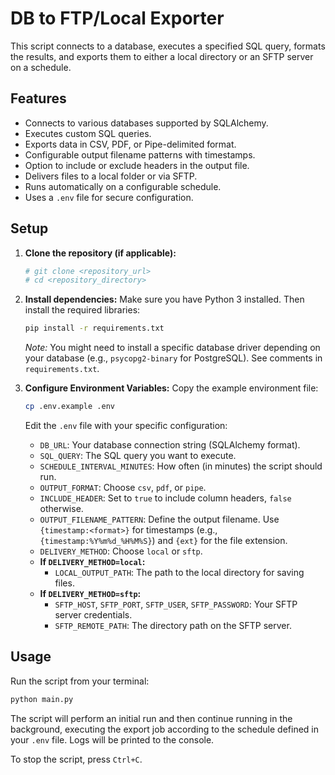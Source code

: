 # DB to FTP/Local Exporter

This script connects to a database, executes a specified SQL query, formats the results, and exports them to either a local directory or an SFTP server on a schedule.

## Features

*   Connects to various databases supported by SQLAlchemy.
*   Executes custom SQL queries.
*   Exports data in CSV, PDF, or Pipe-delimited format.
*   Configurable output filename patterns with timestamps.
*   Option to include or exclude headers in the output file.
*   Delivers files to a local folder or via SFTP.
*   Runs automatically on a configurable schedule.
*   Uses a `.env` file for secure configuration.

## Setup

1.  **Clone the repository (if applicable):**
    ```bash
    # git clone <repository_url>
    # cd <repository_directory>
    ```

2.  **Install dependencies:**
    Make sure you have Python 3 installed. Then install the required libraries:
    ```bash
    pip install -r requirements.txt
    ```
    *Note:* You might need to install a specific database driver depending on your database (e.g., `psycopg2-binary` for PostgreSQL). See comments in `requirements.txt`.

3.  **Configure Environment Variables:**
    Copy the example environment file:
    ```bash
    cp .env.example .env
    ```
    Edit the `.env` file with your specific configuration:
    *   `DB_URL`: Your database connection string (SQLAlchemy format).
    *   `SQL_QUERY`: The SQL query you want to execute.
    *   `SCHEDULE_INTERVAL_MINUTES`: How often (in minutes) the script should run.
    *   `OUTPUT_FORMAT`: Choose `csv`, `pdf`, or `pipe`.
    *   `INCLUDE_HEADER`: Set to `true` to include column headers, `false` otherwise.
    *   `OUTPUT_FILENAME_PATTERN`: Define the output filename. Use `{timestamp:<format>}` for timestamps (e.g., `{timestamp:%Y%m%d_%H%M%S}`) and `{ext}` for the file extension.
    *   `DELIVERY_METHOD`: Choose `local` or `sftp`.
    *   **If `DELIVERY_METHOD=local`:**
        *   `LOCAL_OUTPUT_PATH`: The path to the local directory for saving files.
    *   **If `DELIVERY_METHOD=sftp`:**
        *   `SFTP_HOST`, `SFTP_PORT`, `SFTP_USER`, `SFTP_PASSWORD`: Your SFTP server credentials.
        *   `SFTP_REMOTE_PATH`: The directory path on the SFTP server.

## Usage

Run the script from your terminal:

```bash
python main.py
```

The script will perform an initial run and then continue running in the background, executing the export job according to the schedule defined in your `.env` file. Logs will be printed to the console.

To stop the script, press `Ctrl+C`.
